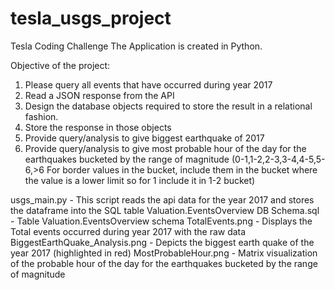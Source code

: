 # tesla_usgs_project
Tesla Coding Challenge
The Application is created in Python.

Objective of the project:
1) Please query all events that have occurred during year 2017
2) Read a JSON response from the API
3) Design the database objects required to store the result in a relational fashion.
4) Store the response in those objects
5) Provide query/analysis to give biggest earthquake of 2017
6) Provide query/analysis to give most probable hour of the day for the earthquakes bucketed by the range of magnitude (0-1,1-2,2-3,3-4,4-5,5-6,>6   For border values in the bucket, include them in the bucket where the value is a lower limit so for 1 include it in 1-2 bucket)

usgs_main.py - This script reads the api data for the year 2017 and stores the dataframe into the SQL table Valuation.EventsOverview
DB Schema.sql - Table Valuation.EventsOverview schema
TotalEvents.png - Displays the Total events occurred during year 2017 with the raw data
BiggestEarthQuake_Analysis.png - Depicts the biggest earth quake of the year 2017 (highlighted in red)
MostProbableHour.png - Matrix visualization of the probable hour of the day for the earthquakes bucketed by the range of magnitude 

